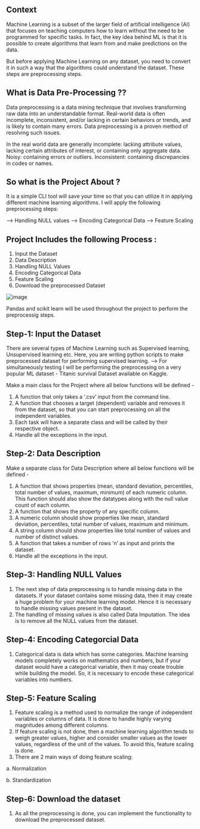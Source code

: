 ## Context
Machine Learning is a subset of the larger field of artificial intelligence (AI) that focuses on teaching computers how to learn without the need to be programmed for specific tasks. In fact, the key idea behind ML is that it is possible to create algorithms that learn from and make predictions on the data.

But before applying Machine Learning on any dataset, you need to convert it in such a way that the algorithms could understand the dataset. These steps are preprocessing steps.

## What is Data Pre-Processing ??
Data preprocessing is a data mining technique that involves transforming raw data into an understandable format. Real-world data is often incomplete, inconsistent, and/or lacking in certain behaviors or trends, and is likely to contain many errors. Data preprocessing is a proven method of resolving such issues.

In the real world data are generally incomplete: lacking attribute values, lacking certain attributes of interest, or containing only aggregate data. Noisy: containing errors or outliers. Inconsistent: containing discrepancies in codes or names.

## So what is the Project About ?
It is a simple CLI tool will save your time so that you can utilize it in applying different machine learning algorithms.
I will apply the following preprocessing steps:

--> Handling NULL values
--> Encoding Categorical Data
--> Feature Scaling

## Project Includes the following Process : 
1. Input the Dataset
2. Data Description
3. Handling NULL Values
4. Encoding Categorical Data
5. Feature Scaling
6. Download the preprocessed Dataset

![image](https://user-images.githubusercontent.com/98046628/181773637-a0cb7ace-fdcc-4fed-b8c5-b0ed1150d2b9.png)


Pandas and scikit learn will be used throughout the project to perform the preprocessig steps.

## Step-1: Input the Dataset
There are several types of Machine Learning such as Supervised learning, Unsupervised learning etc. Here, you are writing python scripts to make preprocessed dataset for performing supervised learning.
--> For simultaneously testing I will be performing the preprocessing on a very popular ML dataset - Titanic survival Dataset available on Kaggle.

Make a main class for the Project where all below functions will be defined -
1. A function that only takes a ‘.csv’ input from the command line.
2. A function that chooses a target (dependent) variable and removes it from the dataset, so that you can start preprocessing on all the independent variables.
3. Each task will have a separate class and will be called by their respective object.
4. Handle all the exceptions in the input.

## Step-2: Data Description
Make a separate class for Data Description where all below functions will be defined -
1. A function that shows properties (mean, standard deviation, percentiles, total number of values, maximum, minimum) of each numeric column. This function should        also show the datatypes along with the null value count of each column.
2. A function that shows the property of any specific column.
3. A numeric column should show properties like mean, standard deviation, percentiles, total number of values, maximum and minimum.
4. A string column should show properties like total number of values and number of distinct values.
5. A function that takes a number of rows ‘n’ as input and prints the dataset.
6. Handle all the exceptions in the input.

## Step-3: Handling NULL Values
1. The next step of data preprocessing is to handle missing data in the datasets. If your dataset contains some missing data, then it may create a huge problem for        your machine learning model. Hence it is necessary to handle missing values present in the dataset.
2. The handling of missing values is also called Data Imputation. The idea is to remove all the NULL values from the dataset.

## Step-4: Encoding Categorcial Data
1. Categorical data is data which has some categories. Machine learning models completely works on mathematics and numbers, but if your dataset would have a categorical variable, then it may create trouble while building the model. So, it is necessary to encode these categorical variables into numbers.

## Step-5: Feature Scaling
1. Feature scaling is a method used to normalize the range of independent variables or columns of data. It is done to handle highly varying magnitudes among different    columns.
2. If feature scaling is not done, then a machine learning algorithm tends to weigh greater values, higher and consider smaller values as the lower values, regardless    of the unit of the values. To avoid this, feature scaling is done.
3. There are 2 main ways of doing feature scaling:

a. Normalization

b. Standardization

## Step-6: Download the dataset
1. As all the preprocessing is done, you can implement the functionality to download the preprocessed dataset.
